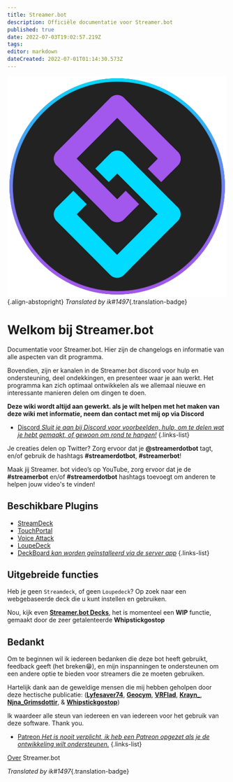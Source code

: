 ```yaml
---
title: Streamer.bot
description: Officiële documentatie voor Streamer.bot
published: true
date: 2022-07-03T19:02:57.219Z
tags: 
editor: markdown
dateCreated: 2022-07-01T01:14:30.573Z
---
```


![streamerbot.png](/logos/streamerbot.png){.align-abstopright}
*Translated by ik#1497*{.translation-badge}
# Welkom bij Streamer.bot

Documentatie voor Streamer.bot. Hier zijn de changelogs en informatie van alle aspecten van dit programma.

Bovendien, zijn er kanalen in de Streamer.bot discord voor hulp en ondersteuning, deel ondekkingen, en presenteer waar je aan werkt.  Het programma kan zich optimaal ontwikkelen als we allemaal nieuwe en interessante manieren delen om dingen te doen.

**Deze wiki wordt altijd aan gewerkt. als je wilt helpen met het maken van deze wiki met informatie, neem dan contact met mij op via Discord**

* [Discord *Sluit je aan bij Discord voor voorbeelden, hulp, om te delen wat je hebt gemaakt, of gewoon om rond te hangen!*](https://discord.streamer.bot)
{.links-list}

Je creaties delen op Twitter? Zorg ervoor dat je **@streamerdotbot** tagt, en/of gebruik de hashtags **#streamerdotbot**, **#streamerbot**!

Maak jij Streamer. bot video’s op YouTube, zorg ervoor dat je de **#streamerbot** en/of **#streamerdotbot** hashtags toevoegt om anderen te helpen jouw video's te vinden!

## Beschikbare Plugins

* [StreamDeck](https://github.com/nate1280/streamdeck-Streamer.bot)
* [TouchPortal](https://www.christophecvb.com/touch-portal/plugins/streamer-bot)
* [Voice Attack](https://github.com/nate1280/voiceattack-Streamer.bot)
* [LoupeDeck](https://github.com/XeroxDev/Loupedeck-plugin-StreamerBot)
* [DeckBoard *kan worden geïnstalleerd via de server app*](https://github.com/rivafarabi/streamerbot-deckboard)
{.links-list}

## Uitgebreide functies

Heb je geen `Streamdeck`, of geen `Loupedeck`? Op zoek naar een webgebaseerde deck die u kunt instellen en gebruiken.

Nou, kijk even **[Streamer.bot Decks](https://streamer.bot/user/decks)**, het is momenteel een **WIP** functie, gemaakt door de zeer getalenteerde **Whipstickgostop**

## Bedankt

Om te beginnen wil ik iedereen bedanken die deze bot heeft gebruikt, feedback geeft (het breken😁), en mijn inspanningen te ondersteunen om een andere optie te bieden voor streamers die ze moeten gebruiken.

Hartelijk dank aan de geweldige mensen die mij hebben geholpen door deze hectische publicatie: (**[Lyfesaver74](https://twitch.tv/lyfesaver74)**, **[Geocym](https://twitch.tv/geocym)**, **[VRFlad](https://twitch.tv/vrflad)**, **[Krayn_](https://twitch.tv/krayn_)**, **[Njna_Grimsdottir](https://twitch.tv/njna_grimsdottir)**, & **[Whipstickgostop](https://twitch.tv/whipstickgostop)**)

Ik waardeer alle steun van iedereen en van iedereen voor het gebruik van deze software.  Thank you.

* [Patreon *Het is nooit verplicht, ik heb een Patreon opgezet als je de ontwikkeling wilt ondersteunen.*](https://patreon.com/nate1280)
{.links-list}

[Over](/About) Streamer.bot

*Translated by ik#1497*{.translation-badge}